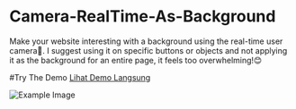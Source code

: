 # Camera-RealTime-As-Background
Make your website interesting with a background using the real-time user camera📸. I suggest using it on specific buttons or objects and not applying it as the background for an entire page, it feels too overwhelming!😊

#Try The Demo
[Lihat Demo Langsung](https://camera-real-time-as-background.vercel.app/)

![Example Image](https://i.ibb.co.com/FYQwG0t/Tester.gif)



